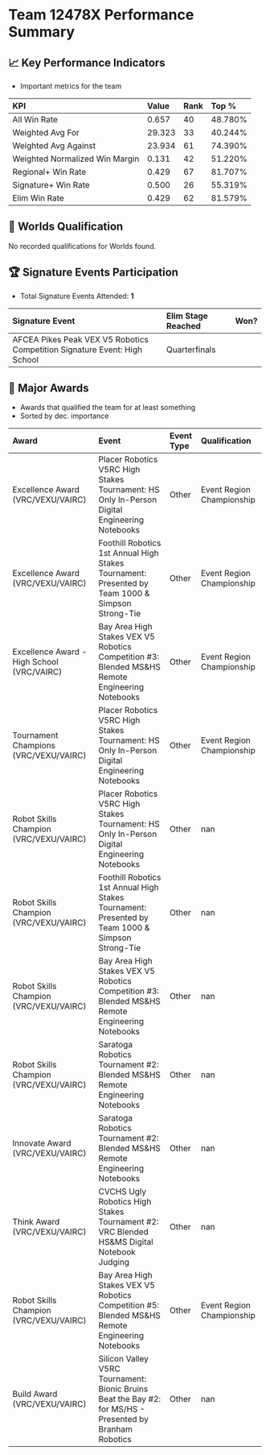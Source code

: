 # Team 12478X Performance Summary

## 📈 Key Performance Indicators
- Important metrics for the team

| KPI | Value | Rank | Top % |
|:---|:-----|:----|:-----|
| All Win Rate | 0.657 | 40 | 48.780% |
| Weighted Avg For | 29.323 | 33 | 40.244% |
| Weighted Avg Against | 23.934 | 61 | 74.390% |
| Weighted Normalized Win Margin | 0.131 | 42 | 51.220% |
| Regional+ Win Rate | 0.429 | 67 | 81.707% |
| Signature+ Win Rate | 0.500 | 26 | 55.319% |
| Elim Win Rate | 0.429 | 62 | 81.579% |


## 🎯 Worlds Qualification
No recorded qualifications for Worlds found.

## 🏆 Signature Events Participation
- Total Signature Events Attended: **1**

| Signature Event | Elim Stage Reached | Won? |
|:----------------|:-------------------|:----|
| AFCEA Pikes Peak VEX V5 Robotics Competition Signature Event: High School | Quarterfinals |  |


## 🥇 Major Awards
- Awards that qualified the team for at least something
- Sorted by dec. importance

| Award | Event | Event Type | Qualification |
|:------|:------|:-----------|:--------------|
| Excellence Award (VRC/VEXU/VAIRC) | Placer Robotics V5RC High Stakes Tournament: HS Only In-Person Digital Engineering Notebooks | Other | Event Region Championship |
| Excellence Award (VRC/VEXU/VAIRC) | Foothill Robotics 1st Annual High Stakes Tournament: Presented by Team 1000 & Simpson Strong-Tie | Other | Event Region Championship |
| Excellence Award - High School (VRC/VAIRC) | Bay Area High Stakes VEX V5 Robotics Competition #3: Blended MS&HS Remote Engineering Notebooks | Other | Event Region Championship |
| Tournament Champions (VRC/VEXU/VAIRC) | Placer Robotics V5RC High Stakes Tournament: HS Only In-Person Digital Engineering Notebooks | Other | Event Region Championship |
| Robot Skills Champion (VRC/VEXU/VAIRC) | Placer Robotics V5RC High Stakes Tournament: HS Only In-Person Digital Engineering Notebooks | Other | nan |
| Robot Skills Champion (VRC/VEXU/VAIRC) | Foothill Robotics 1st Annual High Stakes Tournament: Presented by Team 1000 & Simpson Strong-Tie | Other | nan |
| Robot Skills Champion (VRC/VEXU/VAIRC) | Bay Area High Stakes VEX V5 Robotics Competition #3: Blended MS&HS Remote Engineering Notebooks | Other | nan |
| Robot Skills Champion (VRC/VEXU/VAIRC) | Saratoga Robotics Tournament #2: Blended MS&HS Remote Engineering Notebooks | Other | nan |
| Innovate Award (VRC/VEXU/VAIRC) | Saratoga Robotics Tournament #2: Blended MS&HS Remote Engineering Notebooks | Other | nan |
| Think Award (VRC/VEXU/VAIRC) | CVCHS Ugly Robotics High Stakes Tournament #2: VRC Blended HS&MS Digital Notebook Judging | Other | nan |
| Robot Skills Champion (VRC/VEXU/VAIRC) | Bay Area High Stakes VEX V5 Robotics Competition #5: Blended MS&HS Remote Engineering Notebooks | Other | Event Region Championship |
| Build Award (VRC/VEXU/VAIRC) | Silicon Valley V5RC Tournament: Bionic Bruins Beat the Bay #2: for MS/HS  - Presented by Branham Robotics | Other | nan |

